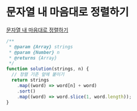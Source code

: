 # 문자열 내 마음대로 정렬하기

[문자열 내 마음대로 정렬하기](https://school.programmers.co.kr/learn/courses/30/lessons/12915)

```js
/**
 * @param {Array} strings
 * @param {Number} n
 * @returns {Array}
 */
function solution(strings, n) {
  // 정렬 기준 앞에 붙이기
  return strings
    .map((word) => word[n] + word)
    .sort()
    .map((word) => word.slice(1, word.length));
}
```
